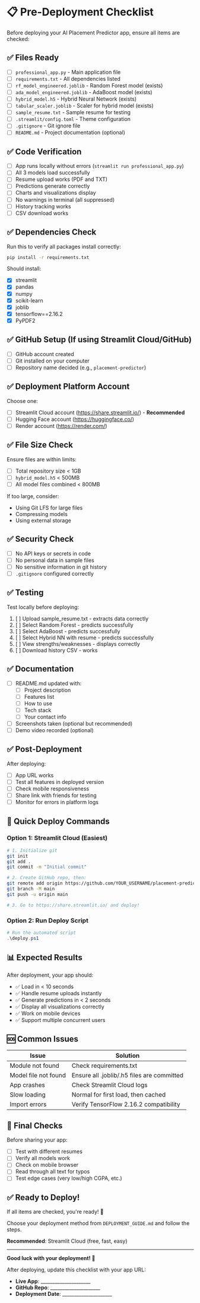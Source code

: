 # 📋 Pre-Deployment Checklist

Before deploying your AI Placement Predictor app, ensure all items are checked:

## ✅ Files Ready

- [ ] `professional_app.py` - Main application file
- [ ] `requirements.txt` - All dependencies listed
- [ ] `rf_model_engineered.joblib` - Random Forest model (exists)
- [ ] `ada_model_engineered.joblib` - AdaBoost model (exists)
- [ ] `hybrid_model.h5` - Hybrid Neural Network (exists)
- [ ] `tabular_scaler.joblib` - Scaler for hybrid model (exists)
- [ ] `sample_resume.txt` - Sample resume for testing
- [ ] `.streamlit/config.toml` - Theme configuration
- [ ] `.gitignore` - Git ignore file
- [ ] `README.md` - Project documentation (optional)

## ✅ Code Verification

- [ ] App runs locally without errors (`streamlit run professional_app.py`)
- [ ] All 3 models load successfully
- [ ] Resume upload works (PDF and TXT)
- [ ] Predictions generate correctly
- [ ] Charts and visualizations display
- [ ] No warnings in terminal (all suppressed)
- [ ] History tracking works
- [ ] CSV download works

## ✅ Dependencies Check

Run this to verify all packages install correctly:
```bash
pip install -r requirements.txt
```

Should install:
- [x] streamlit
- [x] pandas
- [x] numpy
- [x] scikit-learn
- [x] joblib
- [x] tensorflow==2.16.2
- [x] PyPDF2

## ✅ GitHub Setup (If using Streamlit Cloud/GitHub)

- [ ] GitHub account created
- [ ] Git installed on your computer
- [ ] Repository name decided (e.g., `placement-predictor`)

## ✅ Deployment Platform Account

Choose one:
- [ ] Streamlit Cloud account (https://share.streamlit.io/) - **Recommended**
- [ ] Hugging Face account (https://huggingface.co/)
- [ ] Render account (https://render.com/)

## ✅ File Size Check

Ensure files are within limits:
- [ ] Total repository size < 1GB
- [ ] `hybrid_model.h5` < 500MB
- [ ] All model files combined < 800MB

If too large, consider:
- Using Git LFS for large files
- Compressing models
- Using external storage

## ✅ Security Check

- [ ] No API keys or secrets in code
- [ ] No personal data in sample files
- [ ] No sensitive information in git history
- [ ] `.gitignore` configured correctly

## ✅ Testing

Test locally before deploying:
1. [ ] Upload sample_resume.txt - extracts data correctly
2. [ ] Select Random Forest - predicts successfully
3. [ ] Select AdaBoost - predicts successfully
4. [ ] Select Hybrid NN with resume - predicts successfully
5. [ ] View strengths/weaknesses - displays correctly
6. [ ] Download history CSV - works

## ✅ Documentation

- [ ] README.md updated with:
  - [ ] Project description
  - [ ] Features list
  - [ ] How to use
  - [ ] Tech stack
  - [ ] Your contact info
- [ ] Screenshots taken (optional but recommended)
- [ ] Demo video recorded (optional)

## ✅ Post-Deployment

After deploying:
- [ ] App URL works
- [ ] Test all features in deployed version
- [ ] Check mobile responsiveness
- [ ] Share link with friends for testing
- [ ] Monitor for errors in platform logs

## 🚀 Quick Deploy Commands

### Option 1: Streamlit Cloud (Easiest)

```bash
# 1. Initialize git
git init
git add .
git commit -m "Initial commit"

# 2. Create GitHub repo, then:
git remote add origin https://github.com/YOUR_USERNAME/placement-predictor.git
git branch -M main
git push -u origin main

# 3. Go to https://share.streamlit.io/ and deploy!
```

### Option 2: Run Deploy Script

```powershell
# Run the automated script
.\deploy.ps1
```

## 📊 Expected Results

After deployment, your app should:
- ✅ Load in < 10 seconds
- ✅ Handle resume uploads instantly
- ✅ Generate predictions in < 2 seconds
- ✅ Display all visualizations correctly
- ✅ Work on mobile devices
- ✅ Support multiple concurrent users

## 🆘 Common Issues

| Issue | Solution |
|-------|----------|
| Module not found | Check requirements.txt |
| Model file not found | Ensure all .joblib/.h5 files are committed |
| App crashes | Check Streamlit Cloud logs |
| Slow loading | Normal for first load, then cached |
| Import errors | Verify TensorFlow 2.16.2 compatibility |

## 📝 Final Checks

Before sharing your app:
- [ ] Test with different resumes
- [ ] Verify all models work
- [ ] Check on mobile browser
- [ ] Read through all text for typos
- [ ] Test edge cases (very low/high CGPA, etc.)

## ✅ Ready to Deploy!

If all items are checked, you're ready! 🎉

Choose your deployment method from `DEPLOYMENT_GUIDE.md` and follow the steps.

**Recommended**: Streamlit Cloud (free, fast, easy)

---

**Good luck with your deployment! 🚀**

After deploying, update this checklist with your app URL:
- **Live App**: _____________________
- **GitHub Repo**: _____________________
- **Deployment Date**: _____________________
